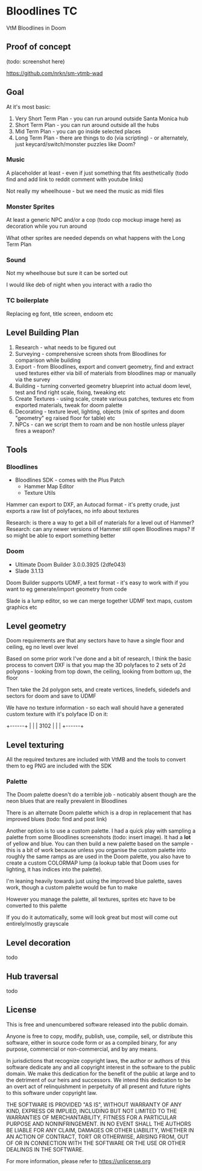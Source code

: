 # Bloodlines TC

VtM Bloodlines in Doom

## Proof of concept

(todo: screenshot here)

https://github.com/nrkn/sm-vtmb-wad

## Goal

At it's most basic:

1. Very Short Term Plan - you can run around outside Santa Monica hub
2. Short Term Plan - you can run around outside all the hubs
3. Mid Term Plan - you can go inside selected places
4. Long Term Plan - there are things to do (via scripting) - or alternately, just keycard/switch/monster puzzles like Doom?

### Music

A placeholder at least - even if just something that fits aesthetically (todo find and add link to reddit comment with youtube links)

Not really my wheelhouse - but we need the music as midi files 

### Monster Sprites

At least a generic NPC and/or a cop (todo cop mockup image here) as decoration while you run around

What other sprites are needed depends on what happens with the Long Term Plan 

### Sound

Not my wheelhouse but sure it can be sorted out

I would like deb of night when you interact with a radio tho

### TC boilerplate

Replacing eg font, title screen, endoom etc 

## Level Building Plan

1. Research - what needs to be figured out
2. Surveying - comprehensive screen shots from Bloodlines for comparison while building
3. Export - from Bloodlines, export and convert geometry, find and extract used textures either via bill of materials from bloodlines map or manually via the survey
4. Building - turning converted geometry blueprint into actual doom level, test and find right scale, fixing, tweaking etc
5. Create Textures - using scale, create various patches, textures etc from exported materials, tweak for doom palette
5. Decorating - texture level, lighting, objects (mix of sprites and doom "geometry" eg raised floor for table) etc
6. NPCs - can we script them to roam and be non hostile unless player fires a weapon?

## Tools

### Bloodlines

- Bloodlines SDK - comes with the Plus Patch
  - Hammer Map Editor
  - Texture Utils

Hammer can export to DXF, an Autocad format - it's pretty crude, just exports a raw list of polyfaces, no info about textures

Research: is there a way to get a bill of materials for a level out of Hammer? 
Research: can any newer versions of Hammer still open Bloodlines maps? If so might be able to export something better

### Doom

- Ultimate Doom Builder 3.0.0.3925 (2dfe043)
- Slade 3.1.13

Doom Builder supports UDMF, a text format - it's easy to work with if you want to eg generate/import geometry from code

Slade is a lump editor, so we can merge together UDMF text maps, custom graphics etc

## Level geometry

Doom requirements are that any sectors have to have a single floor and ceiling, eg no level over level

Based on some prior work I've done and a bit of research, I think the basic process to convert DXF is that you map the 3D 
polyfaces to 2 sets of 2d polygons - looking from top down, the ceiling, looking from bottom up, the floor

Then take the 2d polygon sets, and create vertices, linedefs, sidedefs and sectors for doom and save to UDMF

We have no texture information - so each wall should have a generated custom texture with it's polyface ID on it:

+------+
|      |
| 3102 |
|      |
+------+

## Level texturing

All the required textures are included with VtMB and the tools to convert them to eg PNG are included with the SDK

### Palette

The Doom palette doesn't do a terrible job - noticably absent though are the neon blues that are really prevalent in Bloodlines

There is an alternate Doom palette which is a drop in replacement that has improved blues (todo: find and post link)

Another option is to use a custom palette. I had a quick play with sampling a palette from some Bloodlines screenshots (todo: insert image). It had a **lot** of yellow and blue. You can then build a new palette based on the sample - this is a bit of work because unless you organise the custom palette into roughly the same ramps as are used in the Doom palette, you also have to create a custom COLORMAP lump (a lookup table that Doom uses for lighting, it has indices into the palette).

I'm leaning heavily towards just using the improved blue palette, saves work, though a custom palette would be fun to make

However you manage the palette, all textures, sprites etc have to be converted to this palette 

If you do it automatically, some will look great but most will come out entirely/mostly grayscale

## Level decoration

todo

## Hub traversal

todo

## License

This is free and unencumbered software released into the public domain.

Anyone is free to copy, modify, publish, use, compile, sell, or
distribute this software, either in source code form or as a compiled
binary, for any purpose, commercial or non-commercial, and by any
means.

In jurisdictions that recognize copyright laws, the author or authors
of this software dedicate any and all copyright interest in the
software to the public domain. We make this dedication for the benefit
of the public at large and to the detriment of our heirs and
successors. We intend this dedication to be an overt act of
relinquishment in perpetuity of all present and future rights to this
software under copyright law.

THE SOFTWARE IS PROVIDED "AS IS", WITHOUT WARRANTY OF ANY KIND,
EXPRESS OR IMPLIED, INCLUDING BUT NOT LIMITED TO THE WARRANTIES OF
MERCHANTABILITY, FITNESS FOR A PARTICULAR PURPOSE AND NONINFRINGEMENT.
IN NO EVENT SHALL THE AUTHORS BE LIABLE FOR ANY CLAIM, DAMAGES OR
OTHER LIABILITY, WHETHER IN AN ACTION OF CONTRACT, TORT OR OTHERWISE,
ARISING FROM, OUT OF OR IN CONNECTION WITH THE SOFTWARE OR THE USE OR
OTHER DEALINGS IN THE SOFTWARE.

For more information, please refer to <https://unlicense.org>

